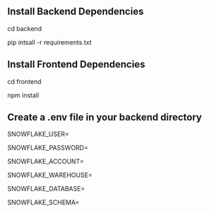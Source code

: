 ## Install Backend Dependencies
cd backend

pip intsall -r requirements.txt

## Install Frontend Dependencies
cd frontend

npm install

## Create a .env file in your backend directory
SNOWFLAKE_USER=

SNOWFLAKE_PASSWORD=

SNOWFLAKE_ACCOUNT=

SNOWFLAKE_WAREHOUSE=

SNOWFLAKE_DATABASE=

SNOWFLAKE_SCHEMA=
